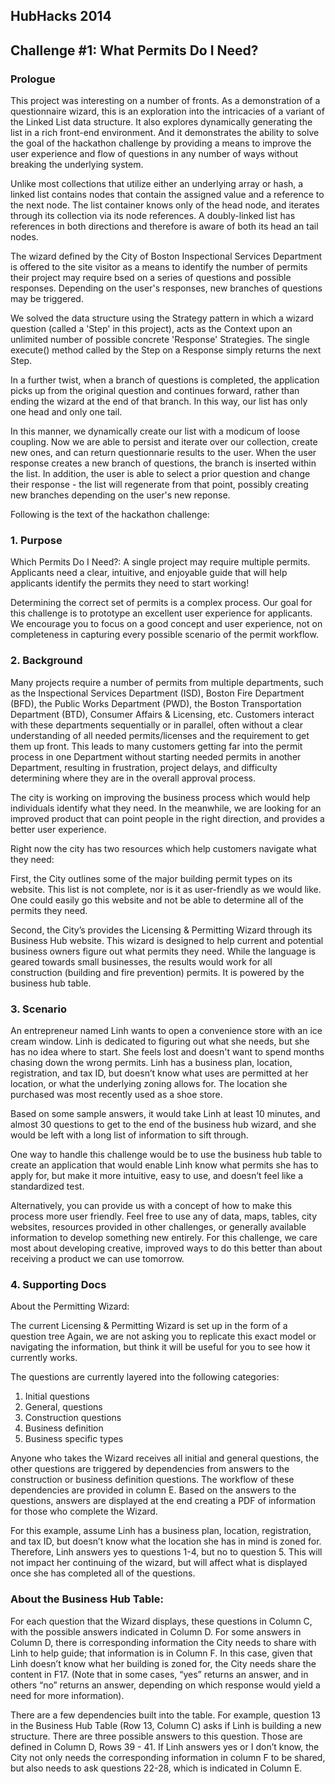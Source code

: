 ## HubHacks 2014
## Challenge #1: What Permits Do I Need?

### Prologue

This project was interesting on a number of fronts. As a demonstration of a questionnaire wizard, this is an exploration into the intricacies of a variant of the Linked List data structure. It also explores dynamically generating the list in a rich front-end environment. And it demonstrates the ability to solve the goal of the hackathon challenge by providing a means to improve the user experience and flow of questions in any number of ways without breaking the underlying system.

Unlike most collections that utilize either an underlying array or hash, a linked list contains nodes that contain the assigned value and a reference to the next node. The list container knows only of the head node, and iterates through its collection via its node references. A doubly-linked list has references in both directions and therefore is aware of both its head an tail nodes.

The wizard defined by the City of Boston Inspectional Services Department is offered to the site visitor as a means to identify the number of permits their project may require bsed on a series of questions and possible responses. Depending on the user's responses, new branches of questions may be triggered.

We solved the data structure using the Strategy pattern in which a wizard question (called a 'Step' in this project), acts as the Context upon an unlimited number of possible concrete 'Response' Strategies. The single execute() method called by the Step on a Response simply returns the next Step.

In a further twist, when a branch of questions is completed, the application picks up from the original question and continues forward, rather than ending the wizard at the end of that branch. In this way, our list has only one head and only one tail.

In this manner, we dynamically create our list with a modicum of loose coupling. Now we are able to persist and iterate over our collection, create new ones, and can return questionnarie results to the user. When the user response creates a new branch of questions, the branch is inserted within the list. In addition, the user is able to select a prior question and change their response - the list will regenerate from that point, possibly creating new branches depending on the user's new reponse.

Following is the text of the hackathon challenge:

### 1. Purpose

Which Permits Do I Need?:  A single project may require multiple permits. Applicants need a clear, intuitive, and enjoyable guide that will help applicants identify the permits they need to start working!

Determining the correct set of permits is a complex process. Our goal for this challenge is to prototype an excellent user experience for applicants. We encourage you to focus on a good concept and user experience, not on completeness in capturing every possible scenario of the permit workflow.

### 2. Background

Many projects require a number of permits from multiple departments, such as the Inspectional Services Department (ISD), Boston Fire Department (BFD), the Public Works Department (PWD), the Boston Transportation Department (BTD), Consumer Affairs & Licensing, etc. Customers interact with these departments sequentially or in parallel, often without a clear understanding of all needed permits/licenses and the requirement to get them up front. This leads to many customers getting far into the permit process in one Department without starting needed permits in another Department, resulting in frustration, project delays, and difficulty determining where they are in the overall approval process.

The city is working on improving the business process which would help individuals identify what they need. In the meanwhile, we are looking for an improved product that can point people in the right direction, and provides a better user experience.

Right now the city has two resources which help customers navigate what they need:

First, the City outlines some of the major building permit types on its website. This list is not complete, nor is it as user-friendly as we would like. One could easily go this website and not be able to determine all of the permits they need.

Second, the City’s provides the Licensing & Permitting Wizard through its Business Hub website. This wizard is designed to help current and potential business owners figure out what permits they need. While the language is geared towards small businesses, the results would work for all construction (building and fire prevention) permits. It is powered by the business hub table.

### 3. Scenario

An entrepreneur named Linh wants to open a convenience store with an ice cream window. Linh is dedicated to figuring out what she needs, but she has no idea where to start. She feels lost and doesn't want to spend months chasing down the wrong permits. Linh has a business plan, location, registration, and tax ID, but doesn’t know what uses are permitted at her location, or what the underlying zoning allows for. The location she purchased was most recently used as a shoe store.

Based on some sample answers, it would take Linh at least 10 minutes, and almost 30 questions to get to the end of the business hub wizard, and she would be left with a long list of information to sift through.

One way to handle this challenge would be to use the business hub table to create an application that would enable Linh know what permits she has to apply for, but make it more intuitive, easy to use, and doesn’t feel like a standardized test.

Alternatively, you can provide us with a concept of how to make this process more user friendly. Feel free to use any of data, maps, tables, city websites, resources provided in other challenges, or generally available information to develop something new entirely. For this challenge, we care most about developing creative, improved ways to do this better than about receiving a product we can use tomorrow.

### 4. Supporting Docs

About the Permitting Wizard:

The current  Licensing & Permitting Wizard is set up in the form of a question tree Again, we are not asking you to replicate this exact model or navigating the information, but think it will be useful for you to see how it currently works.

The questions are currently layered into the following categories:
1) Initial questions
2) General, questions
3) Construction questions
4) Business definition
5) Business specific types

Anyone who takes the Wizard receives all initial and general questions, the other questions are triggered by dependencies from answers to the construction or business definition questions.  The workflow of these dependencies are provided in column E. Based on the answers to the questions, answers are displayed at the end creating a PDF of information for those who complete the Wizard.

For this example, assume Linh has a business plan, location, registration, and tax ID, but doesn’t know what the location she has in mind is zoned for. Therefore, Linh answers yes to questions 1-4, but no to question 5. This will not impact her continuing of the wizard, but will affect what is displayed once she has completed all of the questions.

### About the Business Hub Table:

For each question that the Wizard displays, these questions in Column C, with the possible answers indicated in Column D.  For some answers in Column D, there is corresponding information the City needs to share with Linh to help guide; that information is in Column F.  In this case, given that Linh doesn’t know what her building is zoned for, the City needs share the content in F17. (Note that in some cases, “yes” returns an answer, and in others “no” returns an answer, depending on which response would yield a need for more information).

There are a few dependencies built into the table. For example, question 13 in the Business Hub Table (Row 13, Column C) asks if Linh is building a new structure. There are three possible answers to this question.  Those are defined in Column D, Rows 39 - 41. If Linh answers yes or I don’t know, the City not only needs the corresponding information in column F to be shared, but also needs to ask questions 22-28, which is indicated in Column E.
